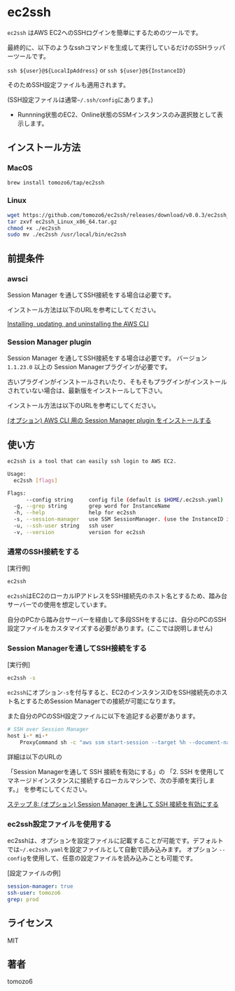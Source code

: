 # ec2ssh

`ec2ssh` はAWS EC2へのSSHログインを簡単にするためのツールです。

最終的に、以下のようなsshコマンドを生成して実行しているだけのSSHラッパーツールです。

`ssh ${user}@${LocalIpAddress}` or `ssh ${user}@${InstanceID}`

そのためSSH設定ファイルも適用されます。

(SSH設定ファイルは通常`~/.ssh/config`にあります。)

- Runnning状態のEC2、Online状態のSSMインスタンスのみ選択肢として表示します。

## インストール方法

### MacOS

```bash
brew install tomozo6/tap/ec2ssh
```

### Linux

```bash
wget https://github.com/tomozo6/ec2ssh/releases/download/v0.0.3/ec2ssh_Linux_x86_64.tar.gz
tar zxvf ec2ssh_Linux_x86_64.tar.gz
chmod +x ./ec2ssh
sudo mv ./ec2ssh /usr/local/bin/ec2ssh
```

## 前提条件

### awsci

Session Manager を通してSSH接続をする場合は必要です。

インストール方法は以下のURLを参考にしてください。

[Installing, updating, and uninstalling the AWS CLI](https://docs.aws.amazon.com/ja_jp/cli/latest/userguide/cli-chap-install.html)

### Session Manager plugin

Session Manager を通してSSH接続をする場合は必要です。
バージョン `1.1.23.0` 以上の Session Managerプラグインが必要です。

古いプラグインがインストールされいたり、そもそもプラグインがインストールされていない場合は、最新版をインストールして下さい。

インストール方法は以下のURLを参考にしてください。

[(オプション) AWS CLI 用の Session Manager plugin をインストールする](https://docs.aws.amazon.com/systems-manager/latest/userguide/session-manager-working-with-install-plugin.html)

## 使い方

```bash
ec2ssh is a tool that can easily ssh login to AWS EC2.

Usage:
  ec2ssh [flags]

Flags:
      --config string     config file (default is $HOME/.ec2ssh.yaml)
  -g, --grep string       grep word for InstanceName
  -h, --help              help for ec2ssh
  -s, --session-manager   use SSM SessionManager. (use the InstanceID instead of IpAddress.)
  -u, --ssh-user string   ssh user
  -v, --version           version for ec2ssh
```

### 通常のSSH接続をする

[実行例]

```bash
ec2ssh
```

`ec2ssh`はEC2のローカルIPアドレスをSSH接続先のホスト名とするため、踏み台サーバーでの使用を想定しています。

自分のPCから踏み台サーバーを経由して多段SSHをするには、自分のPCのSSH設定ファイルをカスタマイズする必要があります。(ここでは説明しません)

### Session Managerを通してSSH接続をする

[実行例]

```bash
ec2ssh -s
```

`ec2ssh`にオプション`-s`を付与すると、EC2のインスタンスIDをSSH接続先のホスト名とするためSession Managerでの接続が可能になります。

また自分のPCのSSH設定ファイルに以下を追記する必要があります。

```bash
# SSH over Session Manager
host i-* mi-*
    ProxyCommand sh -c "aws ssm start-session --target %h --document-name AWS-StartSSHSession --parameters 'portNumber=%p'"
```

詳細は以下のURLの

「Session Managerを通して SSH 接続を有効にする」の 「2. SSH を使用してマネージドインスタンスに接続するローカルマシンで、次の手順を実行します。」
を参考にしてください。

[ステップ 8: (オプション) Session Manager を通して SSH 接続を有効にする](https://docs.aws.amazon.com/ja_jp/systems-manager/latest/userguide/session-manager-getting-started-enable-ssh-connections.html)

### ec2ssh設定ファイルを使用する

ec2sshは、オプションを設定ファイルに記載することが可能です。デフォルトでは`~/.ec2ssh.yaml`を設定ファイルとして自動で読み込みます。
オプション `--config`を使用して、任意の設定ファイルを読み込みことも可能です。

[設定ファイルの例]

```yaml
session-manager: true
ssh-user: tomozo6
grep: prod
```

## ライセンス

MIT

## 著者

tomozo6
